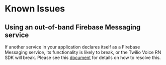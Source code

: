 # Known Issues

## Using an out-of-band Firebase Messaging service
If another service in your application declares itself as a Firebase Messaging
service, its functionality is likely to break, or the Twilio Voice RN SDK will
break. Please see this
[document](/docs/out-of-band-firebase-messaging-service.md) for details on how
to resolve this.
